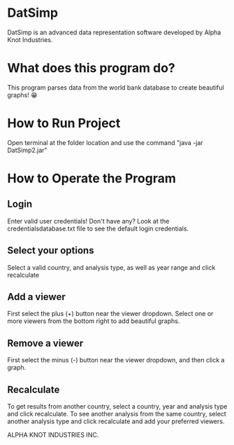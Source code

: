 # DatSimp

DatSimp is an advanced data representation software developed by Alpha Knot Industries. 

# What does this program do?

This program parses data from the world bank database to create beautiful graphs! 😁

# How to Run Project

Open terminal at the folder location and use the command "java -jar DatSimp2.jar"

# How to Operate the Program

## Login

Enter valid user credentials! Don't have any? Look at the credentialsdatabase.txt file to see the default login credentials.

## Select your options

Select a valid country, and analysis type, as well as year range and click recalculate

## Add a viewer

First select the plus (+) button near the viewer dropdown. Select one or more viewers from the bottom right to add beautiful graphs.


## Remove a viewer

First select the minus (-) button near the viewer dropdown, and then click a graph. 

## Recalculate

To get results from another country, select a country, year and analysis type and click recalculate. 
To see another analysis from the same country, select another analysis type and click recalculate and add your preferred viewers. 

ALPHA KNOT INDUSTRIES INC.

